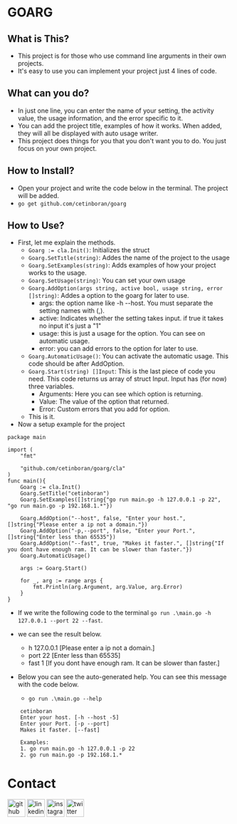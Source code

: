 # GOARG

## What is This?
+ This project is for those who use command line arguments in their own projects.
+ It's easy to use you can implement your project just 4 lines of code.

## What can you do?
+ In just one line, you can enter the name of your setting, the activity value, the usage information, and the error specific to it.
+ You can add the project title, examples of how it works. When added, they will all be displayed with auto usage writer.
+ This project does things for you that you don't want you to do. You just focus on your own project.

## How to Install?
+ Open your project and write the code below in the terminal. The project will be added.
+ `go get github.com/cetinboran/goarg`

## How to Use?
+ First, let me explain the methods.
    + `Goarg := cla.Init()`: Initializes  the struct
    + `Goarg.SetTıtle(string)`: Addes the name of the project to the usage
    + `Goarg.SetExamples(string)`: Adds examples of how your project works to the usage.
    + `Goarg.SetUsage(string)`: You can set your own usage 
    + `Goarg.AddOption(args string, active bool, usage string, error []string)`: Addes a option to the goarg for later to use.
        + args: the option name like -h --host. You must separate the setting names with (,).
        + active: Indicates whether the setting takes input. if true it takes no input it's just a "1"
        + usage: this is just a usage for the option. You can see on automatic usage.
        + error: you can add errors to the option for later to use.
    + `Goarg.AutomaticUsage()`: You can activate the automatic usage. This code should be after AddOption.
    + `Goarg.Start(string) []Input`: This is the last piece of code you need. This code returns us array of struct Input. Input has (for now) three variables.
        + Arguments: Here you can see which option is returning. 
        + Value: The value of the option that returned.
        + Error: Custom errors that you add for option.
    + This is it.
+ Now a setup example for the project

```
package main

import (
	"fmt"

	"github.com/cetinboran/goarg/cla"
)
func main(){
    Goarg := cla.Inıt()
    Goarg.SetTitle("cetinboran")
    Goarg.SetExamples([]string{"go run main.go -h 127.0.0.1 -p 22", "go run main.go -p 192.168.1.*"})

    Goarg.AddOption("--host", false, "Enter your host.", []string{"Please enter a ip not a domain."})
    Goarg.AddOption("-p,--port", false, "Enter your Port.", []string{"Enter less than 65535"})
	Goarg.AddOption("--fast", true, "Makes it faster.", []string{"If you dont have enough ram. It can be slower than faster."})
    Goarg.AutomaticUsage()

    args := Goarg.Start()

    for _, arg := range args {
		fmt.Println(arg.Argument, arg.Value, arg.Error)
	}
}
```
+ If we write the following code to the terminal `go run .\main.go -h 127.0.0.1 --port 22 --fast`.
+ we can see the result below.
    + h 127.0.0.1 [Please enter a ip not a domain.]
    + port 22 [Enter less than 65535]
    + fast 1 [If you dont have enough ram. It can be slower than faster.]

+ Below you can see the auto-generated help. You can see this message with the code below.
    + `go run .\main.go --help`

```
    cetinboran
    Enter your host. [-h --host -5]     
    Enter your Port. [-p --port]        
    Makes it faster. [--fast]

    Examples:
    1. go run main.go -h 127.0.0.1 -p 22
    2. go run main.go -p 192.168.1.* 

```

# Contact

[<img src='https://cdn.jsdelivr.net/npm/simple-icons@3.0.1/icons/github.svg' alt='github' height='40'>](https://github.com/cetinboran)  [<img src='https://cdn.jsdelivr.net/npm/simple-icons@3.0.1/icons/linkedin.svg' alt='linkedin' height='40'>](https://www.linkedin.com/in/cetinboran-mesum/)  [<img src='https://cdn.jsdelivr.net/npm/simple-icons@3.0.1/icons/instagram.svg' alt='instagram' height='40'>](https://www.instagram.com/2023an_m/)  [<img src='https://cdn.jsdelivr.net/npm/simple-icons@3.0.1/icons/twitter.svg' alt='twitter' height='40'>](https://twitter.com/2023anM)  
